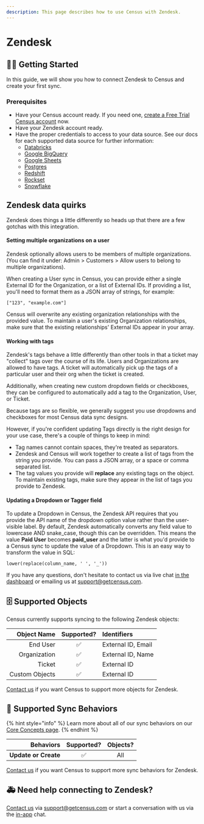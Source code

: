 ```yaml
---
description: This page describes how to use Census with Zendesk.
---
```


# Zendesk

## 🏃‍♀️ Getting Started

In this guide, we will show you how to connect Zendesk to Census and create your first sync.

### Prerequisites

* Have your Census account ready. If you need one, [create a Free Trial Census account](https://app.getcensus.com/) now.
* Have your Zendesk account ready.
* Have the proper credentials to access to your data source. See our docs for each supported data source for further information:
  * [Databricks](https://docs.getcensus.com/sources/databricks)
  * [Google BigQuery](https://docs.getcensus.com/sources/google-bigquery)
  * [Google Sheets](https://docs.getcensus.com/sources/google-sheets)
  * [Postgres](https://docs.getcensus.com/sources/postgres)
  * [Redshift](https://docs.getcensus.com/sources/redshift)
  * [Rockset](https://docs.getcensus.com/sources/rockset)
  * [Snowflake](https://docs.getcensus.com/sources/snowflake)

## Zendesk data quirks

Zendesk does things a little differently so heads up that there are a few gotchas with this integration.

#### Setting multiple organizations on a user

Zendesk optionally allows users to be members of multiple organizations. \(You can find it under: Admin &gt; Customers &gt; Allow users to belong to multiple organizations\).  
  
When creating a User sync in Census, you can provide either a single External ID for the Organization, or a list of External IDs. If providing a list, you'll need to format them as a JSON array of strings, for example:

```text
["123", "example.com"]
```

Census will overwrite any existing organization relationships with the provided value. To maintain a user's existing Organization relationships, make sure that the existing relationships' External IDs appear in your array.

#### Working with tags

Zendesk's tags behave a little differently than other tools in that a ticket may "collect" tags over the course of its life. Users and Organizations are allowed to have tags. A ticket will automatically pick up the tags of a particular user and their org when the ticket is created.  
  
Additionally, when creating new custom dropdown fields or checkboxes, they can be configured to automatically add a tag to the Organization, User, or Ticket.   
  
Because tags are so flexible, we generally suggest you use dropdowns and checkboxes for most Census data sync designs.

However, if you're confident updating Tags directly is the right design for your use case, there's a couple of things to keep in mind:

* Tag names cannot contain spaces, they're treated as separators. 
* Zendesk and Census will work together to create a list of tags from the string you provide. You can pass a JSON array, or a space or comma separated list.
* The tag values you provide will **replace** any existing tags on the object. To maintain existing tags, make sure they appear in the list of tags you provide to Zendesk.

#### Updating a Dropdown or Tagger field

To update a Dropdown in Census, the Zendesk API requires that you provide the API name of the dropdown option value rather than the user-visible label. By default, Zendesk automatically converts any field value to lowercase AND snake\_case, though this can be overridden. This means the value **Paid User** becomes **paid\_user** and the latter is what you'd provide to a Census sync to update the value of a Dropdown. This is an easy way to transform the value in SQL:

```text
lower(replace(column_name, ' ', '_'))
```

If you have any questions, don't hesitate to contact us via live chat [in the dashboard](https://app.getcensus.com/) or emailing us at [support@getcensus.com](mailto:mailto:support@getcensus.com).

## 🗄 Supported Objects

Census currently supports syncing to the following Zendesk objects:

| **Object Name** | **Supported?** | Identifiers |
| ---: | :---: | :--- |
| End User | ✅ | External ID, Email |
| Organization | ✅ | External ID, Name |
| Ticket | ✅ | External ID |
| Custom Objects | ✅ | External ID |

[Contact us](mailto:support@getcensus.com) if you want Census to support more objects for Zendesk.

## 🔄 Supported Sync Behaviors

{% hint style="info" %}
Learn more about all of our sync behaviors on our [Core Concepts page](../basics/core-concept.md#the-different-sync-behaviors).
{% endhint %}

| **Behaviors** | **Supported?** | **Objects?** |
| ---: | :---: | :---: |
| **Update or Create** | ✅ | All |

[Contact us](mailto:support@getcensus.com) if you want Census to support more sync behaviors for Zendesk.

## 🚑 Need help connecting to Zendesk?

[Contact us](mailto:support@getcensus.com) via support@getcensus.com or start a conversation with us via the [in-app](https://app.getcensus.com) chat.

